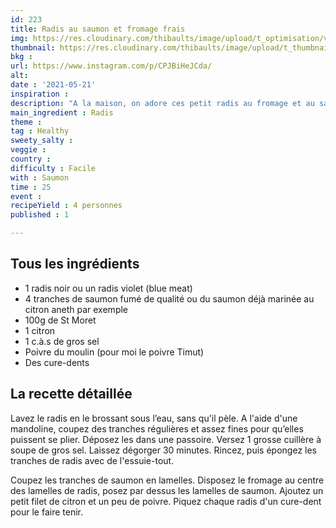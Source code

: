 ```yaml
---
id: 223
title: Radis au saumon et fromage frais
img: https://res.cloudinary.com/thibaults/image/upload/t_optimisation/v1621862104/Recipes/20210521_radis_saumon_fromage.jpg
thumbnail: https://res.cloudinary.com/thibaults/image/upload/t_thumbnail_josie/v1621862104/Recipes/20210521_radis_saumon_fromage.jpg
bkg : 
url: https://www.instagram.com/p/CPJBiHeJCda/
alt: 
date : '2021-05-21'
inspiration : 
description: "A la maison, on adore ces petit radis au fromage et au saumon. Facile, ça fait toujours son effet auprès des invités !"
main_ingredient : Radis
theme : 
tag : Healthy
sweety_salty :
veggie : 
country : 
difficulty : Facile
with : Saumon
time : 25
event : 
recipeYield : 4 personnes
published : 1

---
```


## Tous les ingrédients
 - 1 radis noir ou un radis violet (blue meat)
 - 4 tranches de saumon fumé de qualité ou du saumon déjà marinée au citron aneth par exemple
 - 100g de St Moret
 - 1 citron
 - 1 c.à.s de gros sel
 - Poivre du moulin (pour moi le poivre Timut)
 - Des cure-dents

## La recette détaillée
Lavez le radis en le brossant sous l’eau, sans qu'il pèle. A l'aide d'une mandoline, coupez des tranches régulières et assez fines pour qu’elles puissent se plier. Déposez les dans une passoire. Versez 1 grosse cuillère à soupe de gros sel. Laissez dégorger 30 minutes. Rincez, puis épongez les tranches de radis avec de l'essuie-tout.

Coupez les tranches de saumon en lamelles. Disposez le fromage au centre des lamelles de radis, posez par dessus les lamelles de saumon. Ajoutez un petit filet de citron et un peu de poivre. Piquez chaque radis d'un cure-dent pour le faire tenir.